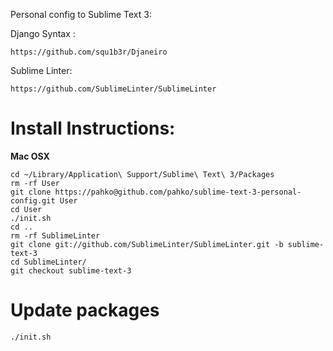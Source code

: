 Personal config to Sublime Text 3:

Django Syntax :

    https://github.com/squ1b3r/Djaneiro

Sublime Linter:

    https://github.com/SublimeLinter/SublimeLinter

# Install Instructions:

**Mac OSX**

    cd ~/Library/Application\ Support/Sublime\ Text\ 3/Packages
    rm -rf User
    git clone https://pahko@github.com/pahko/sublime-text-3-personal-config.git User
    cd User
    ./init.sh
    cd ..
    rm -rf SublimeLinter
    git clone git://github.com/SublimeLinter/SublimeLinter.git -b sublime-text-3
    cd SublimeLinter/
    git checkout sublime-text-3

# Update packages

    ./init.sh